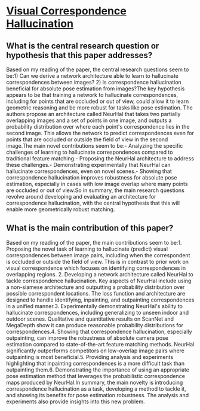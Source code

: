 # [Visual Correspondence Hallucination](https://arxiv.org/abs/2106.09711v3)

## What is the central research question or hypothesis that this paper addresses?

Based on my reading of the paper, the central research questions seem to be:1) Can we derive a network architecture able to learn to hallucinate correspondences between images? 2) Is correspondence hallucination beneficial for absolute pose estimation from images?The key hypothesis appears to be that training a network to hallucinate correspondences, including for points that are occluded or out of view, could allow it to learn geometric reasoning and be more robust for tasks like pose estimation. The authors propose an architecture called NeurHal that takes two partially overlapping images and a set of points in one image, and outputs a probability distribution over where each point's correspondence lies in the second image. This allows the network to predict correspondences even for points that are occluded or outside the field of view in the second image.The main novel contributions seem to be:- Analyzing the specific challenges of learning to hallucinate correspondences compared to traditional feature matching.- Proposing the NeurHal architecture to address these challenges.- Demonstrating experimentally that NeurHal can hallucinate correspondences, even on novel scenes.- Showing that correspondence hallucination improves robustness for absolute pose estimation, especially in cases with low image overlap where many points are occluded or out of view.So in summary, the main research questions revolve around developing and evaluating an architecture for correspondence hallucination, with the central hypothesis that this will enable more geometrically robust matching.


## What is the main contribution of this paper?

Based on my reading of the paper, the main contributions seem to be:1. Proposing the novel task of learning to hallucinate (predict) visual correspondences between image pairs, including when the correspondent is occluded or outside the field of view. This is in contrast to prior work on visual correspondence which focuses on identifying correspondences in overlapping regions. 2. Developing a network architecture called NeurHal to tackle correspondence hallucination. Key aspects of NeurHal include using a non-siamese architecture and outputting a probability distribution over possible correspondent locations. The loss function and architecture are designed to handle identifying, inpainting, and outpainting correspondences in a unified manner.3. Experimentally demonstrating NeurHal's ability to hallucinate correspondences, including generalizing to unseen indoor and outdoor scenes. Qualitative and quantitative results on ScanNet and MegaDepth show it can produce reasonable probability distributions for correspondences.4. Showing that correspondence hallucination, especially outpainting, can improve the robustness of absolute camera pose estimation compared to state-of-the-art feature matching methods. NeurHal significantly outperforms competitors on low-overlap image pairs where outpainting is most beneficial.5. Providing analysis and experiments highlighting that inpainting correspondences is a more difficult task than outpainting them.6. Demonstrating the importance of using an appropriate pose estimation method that leverages the probabilistic correspondence maps produced by NeurHal.In summary, the main novelty is introducing correspondence hallucination as a task, developing a method to tackle it, and showing its benefits for pose estimation robustness. The analysis and experiments also provide insights into this new problem.

